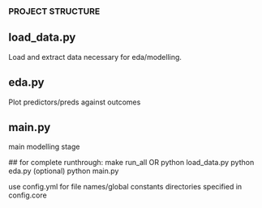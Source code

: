 ### PROJECT STRUCTURE
## load_data.py
Load and extract data necessary for eda/modelling.
## eda.py
Plot predictors/preds against outcomes
## main.py
main modelling stage

## for complete runthrough:
make run_all
OR
python load_data.py
python eda.py (optional)
python main.py

use config.yml for file names/global constants
directories specified in config.core

